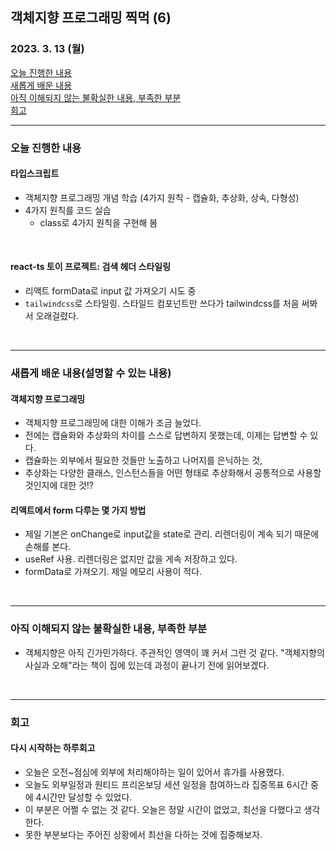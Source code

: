 ## 객체지향 프로그래밍 찍먹 (6)

### 2023. 3. 13 (월)

[오늘 진행한 내용](#오늘-진행한-내용)  
[새롭게 배운 내용](#새롭게-배운-내용)  
[아직 이해되지 않는 불확실한 내용, 부족한 부분](#아직-이해되지-않는-불확실한-내용-부족한-부분)  
[회고](#회고)

<hr>

### 오늘 진행한 내용

#### 타입스크립트

- 객체지향 프로그래밍 개념 학습 (4가지 원칙 - 캡슐화, 추상화, 상속, 다형성)
- 4가지 원칙를 코드 실습
  - class로 4가지 원칙을 구현해 봄

<br>

#### react-ts 토이 프로젝트: 검색 헤더 스타일링

- 리액트 formData로 input 값 가져오기 시도 중
- `tailwindcss`로 스타일링. 스타일드 컴포넌트만 쓰다가 tailwindcss를 처음 써봐서 오래걸렸다.

<br>
<hr>

### 새롭게 배운 내용(설명할 수 있는 내용)

#### 객체지향 프로그래밍

- 객체지향 프로그래밍에 대한 이해가 조금 늘었다.
- 전에는 캡슐화와 추상화의 차이를 스스로 답변하지 못했는데, 이제는 답변할 수 있다.
- 캡슐화는 외부에서 필요한 것들만 노출하고 나머지를 은닉하는 것,
- 추상화는 다양한 클래스, 인스턴스들을 어떤 형태로 추상화해서 공통적으로 사용할 것인지에 대한 것!?

#### 리액트에서 form 다루는 몇 가지 방법

- 제일 기본은 onChange로 input값을 state로 관리. 리렌더링이 계속 되기 때문에 손해를 본다.
- useRef 사용. 리렌더링은 없지만 값을 게속 저장하고 있다.
- formData로 가져오기. 제일 메모리 사용이 적다.

<br>
<hr>

### 아직 이해되지 않는 불확실한 내용, 부족한 부분

- 객체지향은 아직 긴가민가하다. 주관적인 영역이 꽤 커서 그런 것 같다. "객체지향의 사실과 오해"라는 책이 집에 있는데 과정이 끝나기 전에 읽어보겠다.

<br>
<hr>

### 회고

#### 다시 시작하는 하루회고

- 오늘은 오전~점심에 외부에 처리해야하는 일이 있어서 휴가를 사용했다.
- 오늘도 외부일정과 원티드 프리온보딩 세션 일정을 참여하느라 집중목표 6시간 중에 4시간만 달성할 수 있었다.
- 이 부분은 어쩔 수 없는 것 같다. 오늘은 정말 시간이 없었고, 최선을 다했다고 생각한다.
- 못한 부분보다는 주어진 상황에서 최선을 다하는 것에 집중해보자.
